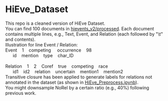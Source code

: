 # HiEve_Dataset
This repo is a cleaned version of HiEve Dataset.<br>
You can find 100 documents in <a href="https://github.com/why2011btv/HiEve_Dataset/tree/master/hievents_v2/processed">hievents_v2/processed</a>. Each document contains multiple lines, e.g., Text, Event, and Relation (each followed by "\t" and contents).<br>
Illustration for line Event / Relation:<br>
Event&nbsp;&nbsp;&nbsp;&nbsp;1&nbsp;&nbsp;&nbsp;&nbsp;competing&nbsp;	&nbsp;&nbsp;&nbsp;occurrence&nbsp;&nbsp;&nbsp;&nbsp;98<br>
&nbsp;&nbsp;&nbsp;&nbsp;&nbsp;&nbsp;id&nbsp;&nbsp;&nbsp;&nbsp;mention&nbsp;&nbsp;&nbsp;&nbsp;type&nbsp;&nbsp;&nbsp;&nbsp;char_ID<br>  
Relation&nbsp;&nbsp;&nbsp;&nbsp;1&nbsp;&nbsp;&nbsp;&nbsp;2&nbsp;&nbsp;&nbsp;&nbsp;Coref&nbsp;&nbsp;&nbsp;&nbsp;true&nbsp;&nbsp;&nbsp;&nbsp;competing&nbsp;&nbsp;&nbsp;&nbsp;race<br>
&nbsp;&nbsp;&nbsp;&nbsp;&nbsp;&nbsp;id1&nbsp;&nbsp;&nbsp;&nbsp;id2&nbsp;&nbsp;&nbsp;&nbsp;relation&nbsp;&nbsp;&nbsp;&nbsp;uncertain&nbsp;&nbsp;&nbsp;&nbsp;mention1&nbsp;&nbsp;&nbsp;&nbsp;mention2<br>
Transitive closure has been applied to generate labels for relations not annotated in the dataset (as shown in <a href="https://github.com/why2011btv/HiEve_Dataset/blob/master/HiEve_Preprocess.ipynb">HiEve_Preprocess.ipynb</a>).<br>
You might downsample NoRel by a certain ratio (e.g., 40%) following previous work.

